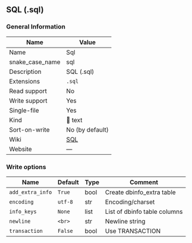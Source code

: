 
## SQL (.sql) ##

### General Information ###
Name | Value
---- | -------
Name | Sql
snake_case_name | sql
Description | SQL (.sql)
Extensions | `.sql`
Read support | No
Write support | Yes
Single-file | Yes
Kind | 📝 text
Sort-on-write | No (by default)
Wiki | [SQL](https://en.wikipedia.org/wiki/SQL)
Website | ―



### Write options ###
Name | Default | Type | Comment
---- | ------- | ---- | -------
`add_extra_info` | `True` | bool | Create dbinfo_extra table
`encoding` | `utf-8` | str | Encoding/charset
`info_keys` | `None` | list | List of dbinfo table columns
`newline` | `<br>` | str | Newline string
`transaction` | `False` | bool | Use TRANSACTION



